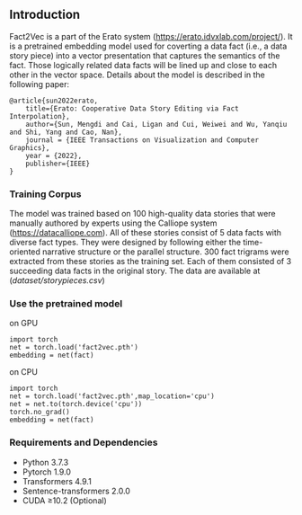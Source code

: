 ## Introduction
Fact2Vec is a part of the Erato system (https://erato.idvxlab.com/project/). It is a pretrained embedding model used for coverting a data fact (i.e., a data story piece) into a vector presentation that captures the semantics of the fact. Those logically related data facts will be lined up and close to each other in the vector space. Details about the model is described in the following paper: 

```
@article{sun2022erato,
    title={Erato: Cooperative Data Story Editing via Fact Interpolation},
    author={Sun, Mengdi and Cai, Ligan and Cui, Weiwei and Wu, Yanqiu and Shi, Yang and Cao, Nan},
    journal = {IEEE Transactions on Visualization and Computer Graphics},
    year = {2022},
    publisher={IEEE}
}
```

### Training Corpus 
The model was trained based on 100 high-quality data stories that were manually authored by experts using the Calliope system (https://datacalliope.com). All of these stories consist of 5 data facts with diverse fact types. They were designed by following either the time-oriented narrative structure or the parallel structure. 300 fact trigrams were extracted from these stories as the training set. Each of them consisted of 3 succeeding data facts in the original story. The data are available at (_dataset/storypieces.csv_)

### Use the pretrained model
on GPU
```
import torch
net = torch.load('fact2vec.pth')
embedding = net(fact)
```

on CPU
```
import torch
net = torch.load('fact2vec.pth',map_location='cpu')
net = net.to(torch.device('cpu'))
torch.no_grad()
embedding = net(fact)
```

### Requirements and Dependencies
- Python 3.7.3
- Pytorch 1.9.0
- Transformers 4.9.1
- Sentence-transformers 2.0.0
- CUDA ≥10.2 (Optional)


